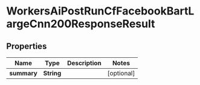 

# WorkersAiPostRunCfFacebookBartLargeCnn200ResponseResult


## Properties

| Name | Type | Description | Notes |
|------------ | ------------- | ------------- | -------------|
|**summary** | **String** |  |  [optional] |



